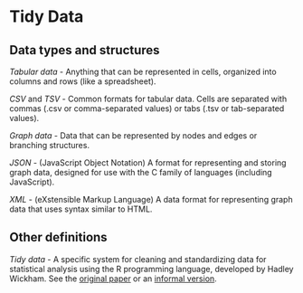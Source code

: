 # Tidy Data

## Data types and structures

*Tabular data* - Anything that can be represented in cells, organized into columns and rows (like a spreadsheet).

  *CSV* and *TSV* - Common formats for tabular data. Cells are separated with commas (.csv or comma-separated values) or tabs (.tsv or tab-separated values).  

*Graph data* - Data that can be represented by nodes and edges or branching structures.

  *JSON* - (JavaScript Object Notation) A format for representing and storing graph data, designed for use with the C family of languages (including JavaScript).

  *XML* - (eXstensible Markup Language) A data format for representing graph data that uses syntax similar to HTML.


## Other definitions

*Tidy data* - A specific system for cleaning and standardizing data for statistical analysis using the R programming language, developed by Hadley Wickham. See the [original paper](http://vita.had.co.nz/papers/tidy-data.html) or an [informal version](https://cran.r-project.org/web/packages/tidyr/vignettes/tidy-data.html). 
